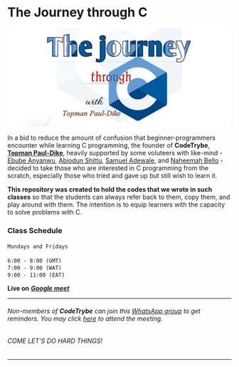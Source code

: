# The Journey through C
![Banner-The_journey_through_C-with_Topman_Paul-Dike](https://github.com/tpauldike/rough_work/blob/main/screenshots/Cohort-10_and_C%20(Banner).png)

In a bid to reduce the amount of confusion that beginner-programmers encounter while learning C programming, the founder of **CodeTrybe**,
[**Topman Paul-Dike**](https://github.com/tpauldike), heavily supported by some voluteers with like-mind - [Ebube Anyanwu](https://githib.com/ebu-be),
[Abiodun Shittu](https://github.com/Abiodun-Shittu), [Samuel Adewale](https://github.com/Samfrodo9), and [Naheemah Bello](https://github.com/NaheemahBello) - 
decided to take those who are interested in C programming from the scratch, especially those who tried and gave up but still wish to learn it.

**This repository was created to hold the codes that we wrote in such classes** so that the students can always refer back to them, copy them,
and play around with them. The intention is to equip learners with the capacity to solve problems with C.


### Class Schedule
```
Mondays and Fridays

6:00 - 8:00 (GMT)
7:00 - 9:00 (WAT)
9:00 - 11:00 (EAT)
```
**Live on** [***Google meet***](http://meet.google.com/qii-wjoz-tte)

-----
###### Non-members of **CodeTrybe** can join this [WhatsApp group](https://chat.whatsapp.com/EIDan9CzMq7Ag6qJBTXh8F) to get reminders. You may click [here](http://meet.google.com/qii-wjoz-tte) to attend the meeting.
###### COME LET'S DO HARD THINGS!

-----
